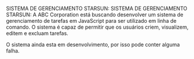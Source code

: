 SISTEMA DE GERENCIAMENTO STARSUN: SISTEMA DE GERENCIAMENTO STARSUN: A ABC Corporation está buscando desenvolver um sistema de gerenciamento de tarefas em JavaScript para ser utilizado em linha de comando. O sistema é capaz de permitir que os usuários criem, visualizem, editem e excluam tarefas.

O sistema ainda esta em desenvolvimento, por isso pode conter alguma falha.
